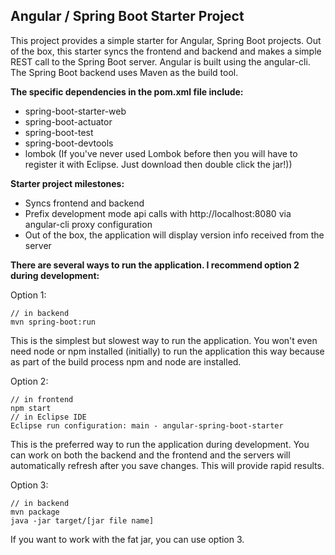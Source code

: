 Angular / Spring Boot Starter Project
--------------------------------------

This project provides a simple starter for Angular, Spring Boot projects.  Out of the box, this starter syncs the frontend and backend and makes a simple REST call to the Spring Boot server.  Angular is built using the angular-cli.  The Spring Boot backend uses Maven as the build tool.  

**The specific dependencies in the pom.xml file include:**

 - spring-boot-starter-web
 - spring-boot-actuator
 - spring-boot-test
 - spring-boot-devtools
 - lombok (If you've never used Lombok before then you will have to register it with Eclipse. Just download then double click the jar!))

**Starter project milestones:**

 - Syncs frontend and backend
 - Prefix development mode api calls with http://localhost:8080 via angular-cli proxy configuration
 - Out of the box, the application will display version info received from the server

**There are several ways to run the application.  I recommend option 2 during development:**

Option 1:

	// in backend
    mvn spring-boot:run

This is the simplest but slowest way to run the application.  You won't even need node or npm installed (initially) to run the application this way because as part of the build process npm and node are installed. 

Option 2:

	// in frontend
    npm start
    // in Eclipse IDE
    Eclipse run configuration: main - angular-spring-boot-starter

This is the preferred way to run the application during development. You can work on both the backend and the frontend and the servers will automatically refresh after you save changes.  This will provide rapid results.

Option 3:

    // in backend
    mvn package
    java -jar target/[jar file name]

If you want to work with the fat jar, you can use option 3.

